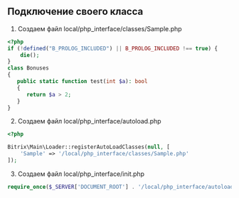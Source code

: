 ## Подключение своего класса

1. Создаем файл local/php_interface/classes/Sample.php
```PHP
<?php
if (!defined("B_PROLOG_INCLUDED") || B_PROLOG_INCLUDED !== true) {
    die();
}
class Bonuses
{
   public static function test(int $a): bool
   {
      return $a > 2;
   }
}
```

2. Создаем файл local/php_interface/autoload.php
```PHP
<?php

Bitrix\Main\Loader::registerAutoLoadClasses(null, [
    'Sample' => '/local/php_interface/classes/Sample.php'
]);
```

3. Создаем файл local/php_interface/init.php
```PHP
require_once($_SERVER['DOCUMENT_ROOT'] . '/local/php_interface/autoload.php');
```
